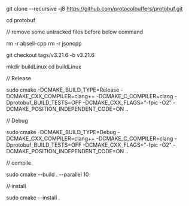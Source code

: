 
git clone --recursive -j8 https://github.com/protocolbuffers/protobuf.git

cd protobuf

// remove some untracked files before below command

rm -r abseil-cpp
rm -r jsoncpp

git checkout tags/v3.21.6 -b v3.21.6

mkdir buildLinux
cd buildLinux

// Release

sudo cmake -DCMAKE_BUILD_TYPE=Release -DCMAKE_CXX_COMPILER=clang++ -DCMAKE_C_COMPILER=clang -Dprotobuf_BUILD_TESTS=OFF -DCMAKE_CXX_FLAGS="-fpic -O2" -DCMAKE_POSITION_INDEPENDENT_CODE=ON ..

// Debug

sudo cmake -DCMAKE_BUILD_TYPE=Debug -DCMAKE_CXX_COMPILER=clang++ -DCMAKE_C_COMPILER=clang -Dprotobuf_BUILD_TESTS=OFF -DCMAKE_CXX_FLAGS="-fpic -O2" -DCMAKE_POSITION_INDEPENDENT_CODE=ON ..

// compile

sudo cmake --build . --parallel 10

// install

sudo cmake --install .
